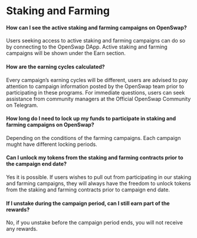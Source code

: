 # Staking and Farming

#### How can I see the active staking and farming campaigns on OpenSwap?

Users seeking access to active staking and farming campaigns can do so by connecting to the OpenSwap DApp. Active staking and farming campaigns will be shown under the Earn section.

#### How are the earning cycles calculated?

Every campaign’s earning cycles will be different, users are advised to pay attention to campaign information posted by the OpenSwap team prior to participating in these programs. For immediate questions, users can seek assistance from community managers at the Official OpenSwap Community on Telegram.

#### How long do I need to lock up my funds to participate in staking and farming campaigns on OpenSwap?

Depending on the conditions of the farming campaigns. Each campaign mught have different locking periods.

#### Can I unlock my tokens from the staking and farming contracts prior to the campaign end date?

Yes it is possible. If users wishes to pull out from participating in our staking and farming campaigns, they will always have the freedom to unlock tokens from the staking and farming contracts prior to campaign end date.

#### If I unstake during the campaign period, can I still earn part of the rewards?

No, if you unstake before the campaign period ends, you will not receive any rewards.
